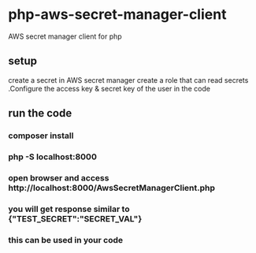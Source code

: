 # php-aws-secret-manager-client
AWS secret manager client for php

## setup
create a secret in AWS secret manager
create a role that can read secrets .Configure the access key & secret key of the user in the code

## run the code
### composer install
### php -S localhost:8000 
### open browser and access http://localhost:8000/AwsSecretManagerClient.php
### you will get response similar to {"TEST_SECRET":"SECRET_VAL"}
### this can be used in your code